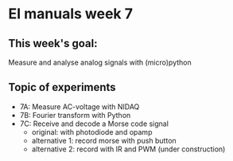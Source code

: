 # EI manuals week 7

## This week's goal: 
Measure and analyse analog signals with (micro)python

## Topic of experiments

- 7A: Measure AC-voltage with NIDAQ
- 7B: Fourier transform with Python 
- 7C: Receive and decode a Morse code signal 
    - original: with photodiode and opamp
    - alternative 1: record morse with push button
    - alternative 2: record with IR and PWM  (under construction)
